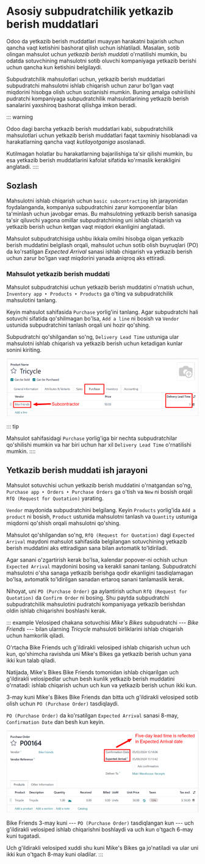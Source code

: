 # Asosiy subpudratchilik yetkazib berish muddatlari

Odoo da yetkazib berish muddatlari muayyan harakatni bajarish uchun qancha vaqt ketishini bashorat qilish uchun ishlatiladi. Masalan, sotib olingan mahsulot uchun *yetkazib berish muddati* o'rnatilishi mumkin, bu odatda sotuvchining mahsulotni sotib oluvchi kompaniyaga yetkazib berishi uchun qancha kun ketishini belgilaydi.

Subpudratchilik mahsulotlari uchun, yetkazib berish muddatlari subpudratchi mahsulotni ishlab chiqarish uchun zarur bo'lgan vaqt miqdorini hisobga olish uchun sozlanishi mumkin. Buning amalga oshirilishi pudratchi kompaniyaga subpudratchilik mahsulotlarining yetkazib berish sanalarini yaxshiroq bashorat qilishga imkon beradi.

::: warning

Odoo dagi barcha yetkazib berish muddatlari kabi, subpudratchilik mahsulotlari uchun yetkazib berish muddatlari faqat taxminiy hisoblanadi va harakatlarning qancha vaqt *kutilayotganiga* asoslanadi.

Kutilmagan holatlar bu harakatlarning bajarilishiga ta'sir qilishi mumkin, bu esa yetkazib berish muddatlarini kafolat sifatida ko'rmaslik kerakligini anglatadi.
::::

## Sozlash

Mahsulotni ishlab chiqarish uchun `basic subcontracting` ish jarayonidan foydalanganda, kompaniya subpudratchini zarur komponentlar bilan ta'minlash uchun javobgar emas. Bu mahsulotning yetkazib berish sanasiga ta'sir qiluvchi yagona omillar subpudratchining uni ishlab chiqarish va yetkazib berish uchun ketgan vaqt miqdori ekanligini anglatadi.

Mahsulot subpudratchisiga ushbu ikkala omilni hisobga olgan yetkazib berish muddatini belgilash orqali, mahsulot uchun sotib olish buyruqlari (PO) da ko'rsatilgan *Expected Arrival* sanasi ishlab chiqarish va yetkazib berish uchun zarur bo'lgan vaqt miqdorini yanada aniqroq aks ettiradi.

### Mahsulot yetkazib berish muddati

Mahsulot subpudratchisi uchun yetkazib berish muddatini o'rnatish uchun, `Inventory app
‣ Products ‣ Products` ga o'ting va subpudratchilik mahsulotini tanlang.

Keyin mahsulot sahifasida `Purchase` yorlig'ini tanlang. Agar subpudratchi hali sotuvchi sifatida qo'shilmagan bo'lsa, `Add a line` ni bosish va `Vendor` ustunida subpudratchini tanlash orqali uni hozir qo'shing.

Subpudratchi qo'shilgandan so'ng, `Delivery Lead Time` ustuniga ular mahsulotni ishlab chiqarish va yetkazib berish uchun ketadigan kunlar sonini kiriting.

![Mahsulot sahifasining Purchase yorlig'idagi subpudratchi uchun Delivery Lead Time maydoni.](basic_subcontracting_lead_times/delivery-lead-time.png)

::: tip

Mahsulot sahifasidagi `Purchase` yorlig'iga bir nechta subpudratchilar qo'shilishi mumkin va har biri uchun har xil `Delivery Lead Time` o'rnatilishi mumkin.
::::

## Yetkazib berish muddati ish jarayoni

Mahsulot sotuvchisi uchun yetkazib berish muddatini o'rnatgandan so'ng, `Purchase app ‣ Orders ‣ Purchase Orders` ga o'tish va `New` ni bosish orqali `RfQ (Request for Quotation)` yarating.

`Vendor` maydonida subpudratchini belgilang. Keyin `Products` yorlig'ida `Add a product` ni bosish, `Product` ustunida mahsulotni tanlash va `Quantity` ustuniga miqdorni qo'shish orqali mahsulotni qo'shing.

Mahsulot qo'shilgandan so'ng, `RfQ (Request for Quotation)` dagi `Expected Arrival` maydoni mahsulot sahifasida belgilangan sotuvchining yetkazib berish muddatini aks ettiradigan sana bilan avtomatik to'ldiriladi.

Agar sanani o'zgartirish kerak bo'lsa, kalendar popover-ni ochish uchun `Expected Arrival` maydonini bosing va kerakli sanani tanlang. Subpudratchi mahsulotni o'sha sanaga yetkazib berishga qodir ekanligini tasdiqlamagan bo'lsa, avtomatik to'ldirilgan sanadan ertaroq sanani tanlamaslik kerak.

Nihoyat, uni `PO (Purchase Order)` ga aylantirish uchun `RfQ (Request for Quotation)` da `Confirm Order` ni bosing. Shu paytda subpudratchi subpudratchilik mahsulotini pudratchi kompaniyaga yetkazib berishdan oldin ishlab chiqarishni boshlashi kerak.

::: example
Velosiped chakana sotuvchisi *Mike's Bikes* subpudratchi --- *Bike Friends* --- bilan ularning *Tricycle* mahsuloti birliklarini ishlab chiqarish uchun hamkorlik qiladi.

O'rtacha Bike Friends uch g'ildirakli velosiped ishlab chiqarish uchun uch kun, qo'shimcha ravishda uni Mike's Bikes ga yetkazib berish uchun yana ikki kun talab qiladi.

Natijada, Mike's Bikes Bike Friends tomonidan ishlab chiqarilgan uch g'ildirakli velosipedlar uchun besh kunlik yetkazib berish muddatini o'rnatadi: ishlab chiqarish uchun uch kun va yetkazib berish uchun ikki kun.

3-may kuni Mike's Bikes Bike Friends dan bitta uch g'ildirakli velosiped sotib olish uchun `PO (Purchase Order)` tasdiqlaydi.

`PO (Purchase Order)` da ko'rsatilgan `Expected Arrival` sanasi 8-may, `Confirmation Date` dan besh kun keyin.

![Subpudratchilik mahsuloti uchun PO dagi Expected Arrival sanasi.](basic_subcontracting_lead_times/expected-arrival.png)

Bike Friends 3-may kuni --- `PO (Purchase Order)` tasdiqlangan kun --- uch g'ildirakli velosiped ishlab chiqarishni boshlaydi va uch kun o'tgach 6-may kuni tugatadi.

Uch g'ildirakli velosiped xuddi shu kuni Mike's Bikes ga jo'natiladi va ular uni ikki kun o'tgach 8-may kuni oladilar.
:::
